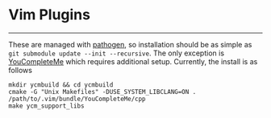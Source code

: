 # Vim Plugins
-------------

These are managed with [pathogen](https://github.com/tpope/vim-pathogen), so
installation should be as simple as `git submodule update --init --recursive`.
The only exception is
[YouCompleteMe](https://github.com/Valloric/YouCompleteMe) which requires
additional setup. Currently, the install is as follows

```
mkdir ycmbuild && cd ycmbuild
cmake -G "Unix Makefiles" -DUSE_SYSTEM_LIBCLANG=ON . /path/to/.vim/bundle/YouCompleteMe/cpp
make ycm_support_libs
```
